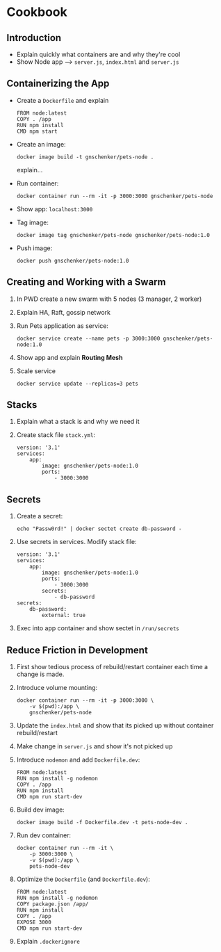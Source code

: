 # Cookbook

## Introduction

* Explain quickly what containers are and why they're cool
* Show Node app --> `server.js`, `index.html` and `server.js`

## Containerizing the App

* Create a `Dockerfile` and explain

    ```
    FROM node:latest
    COPY . /app
    RUN npm install
    CMD npm start
    ```

* Create an image:

    ```
    docker image build -t gnschenker/pets-node .
    ```

    explain...

* Run container:

    ```
    docker container run --rm -it -p 3000:3000 gnschenker/pets-node
    ```

* Show app: `localhost:3000`

* Tag image:

    ```
    docker image tag gnschenker/pets-node gnschenker/pets-node:1.0
    ```

* Push image:

    ```
    docker push gnschenker/pets-node:1.0
    ```

## Creating and Working with a Swarm

1. In PWD create a new swarm with 5 nodes (3 manager, 2 worker)
2. Explain HA, Raft, gossip network
3. Run Pets application as service:

    ```
    docker service create --name pets -p 3000:3000 gnschenker/pets-node:1.0
    ```

4. Show app and explain **Routing Mesh**
5. Scale service

    ```
    docker service update --replicas=3 pets
    ```

## Stacks

1. Explain what a stack is and why we need it
2. Create stack file `stack.yml`:

    ```
    version: '3.1'
    services:
        app:
            image: gnschenker/pets-node:1.0
            ports:
                - 3000:3000
    ```

## Secrets

1. Create a secret:

    ```
    echo "Passw0rd!" | docker sectet create db-password -
    ```

2. Use secrets in services. Modify stack file:

    ```
    version: '3.1'
    services:
        app:
            image: gnschenker/pets-node:1.0
            ports:
                - 3000:3000
            secrets:
                - db-password
    secrets:
        db-password:
            external: true
    ```

3. Exec into app container and show sectet in `/run/secrets`

## Reduce Friction in Development

1. First show tedious process of rebuild/restart container each time a change is made.
2. Introduce volume mounting:

    ```
    docker container run --rm -it -p 3000:3000 \
        -v $(pwd):/app \
        gnschenker/pets-node
    ```

3. Update the `index.html` and show that its picked up without container rebuild/restart
4. Make change in `server.js` and show it's not picked up
5. Introduce `nodemon` and add `Dockerfile.dev`:

    ```
    FROM node:latest
    RUN npm install -g nodemon
    COPY . /app
    RUN npm install
    CMD npm run start-dev
    ```

6. Build dev image:

    ```
    docker image build -f Dockerfile.dev -t pets-node-dev .
    ```

7. Run dev container:

    ```
    docker container run --rm -it \
        -p 3000:3000 \
        -v $(pwd):/app \
        pets-node-dev
    ```

8. Optimize the `Dockerfile` (and `Dockerfile.dev`):

    ```
    FROM node:latest
    RUN npm install -g nodemon
    COPY package.json /app/
    RUN npm install
    COPY . /app
    EXPOSE 3000
    CMD npm run start-dev
    ```

9. Explain `.dockerignore`
